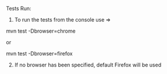 Tests Run:
1. To run the tests from the console use => 

mvn test -Dbrowser=chrome

or

mvn test -Dbrowser=firefox

2. If no browser has been specified, default Firefox will be used



